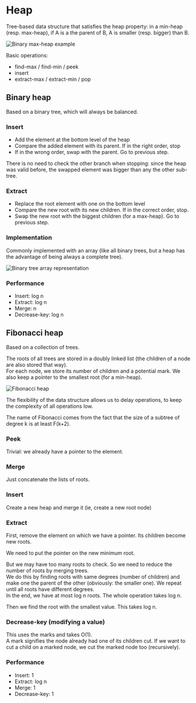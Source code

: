 # Heap

Tree-based data structure that satisfies the heap property: in a min-heap (resp. max-heap), if A is a the parent of B, A is smaller (resp. bigger) than B.

![Binary max-heap example](https://upload.wikimedia.org/wikipedia/commons/thumb/3/38/Max-Heap.svg/501px-Max-Heap.svg.png)

Basic operations:
* find-max / find-min / peek
* insert
* extract-max / extract-min / pop

## Binary heap

Based on a binary tree, which will always be balanced.

### Insert

* Add the element at the bottom level of the heap
* Compare the added element with its parent. If in the right order, stop
* If in the wrong order, swap with the parent. Go to previous step.

There is no need to check the other branch when stopping: since the heap was valid before, the swapped element was bigger than any the other sub-tree.

### Extract

* Replace the root element with one on the bottom level
* Compare the new root with its new children. If in the correct order, stop.
* Swap the new root with the biggest children (for a max-heap). Go to previous step.

### Implementation

Commonly implemented with an array (like all binary trees, but a heap has the advantage of being always a complete tree).

![Binary tree array representation](https://upload.wikimedia.org/wikipedia/commons/8/86/Binary_tree_in_array.svg)

### Performance

* Insert: log n
* Extract: log n
* Merge: n
* Decrease-key: log n

## Fibonacci heap

Based on a collection of trees.

The roots of all trees are stored in a doubly linked list (the children of a node are also stored that way).  
For each node, we store its number of children and a potential mark.
We also keep a pointer to the smallest root (for a min-heap).

![Fibonacci heap](https://upload.wikimedia.org/wikipedia/commons/4/45/Fibonacci_heap.png)

The flexibility of the data structure allows us to delay operations, to keep the complexity of all operations low.

The name of Fibonacci comes from the fact that the size of a subtree of degree k is at least F(k+2).

### Peek

Trivial: we already have a pointer to the element.

### Merge

Just concatenate the lists of roots.

### Insert

Create a new heap and merge it (ie, create a new root node)

### Extract

First, remove the element on which we have a pointer. Its children become new roots.

We need to put the pointer on the new minimum root.

But we may have too many roots to check. So we need to reduce the number of roots by merging trees.  
We do this by finding roots with same degrees (number of children) and make one the parent of the other (obviously: the smaller one). We repeat until all roots have different degrees.  
In the end, we have at most log n roots. The whole operation takes log n.

Then we find the root with the smallest value. This takes log n.

### Decrease-key (modifying a value)

This uses the marks and takes O(1).  
A mark signifies the node already had one of its children cut. If we want to cut a child on a marked node, we cut the marked node too (recursively).

### Performance

* Insert: 1
* Extract: log n
* Merge: 1
* Decrease-key: 1
